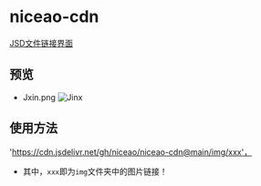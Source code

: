 # niceao-cdn

[JSD文件链接界面](https://cdn.jsdelivr.net/gh/niceao/niceao-cdn/)

## 预览

- Jxin.png
![Jinx](https://cdn.jsdelivr.net/gh/niceao/niceao-cdn@main/img/blog/jinx.avif)

## 使用方法

'https://cdn.jsdelivr.net/gh/niceao/niceao-cdn@main/img/xxx'，

- 其中，`xxx`即为`img`文件夹中的图片链接！

